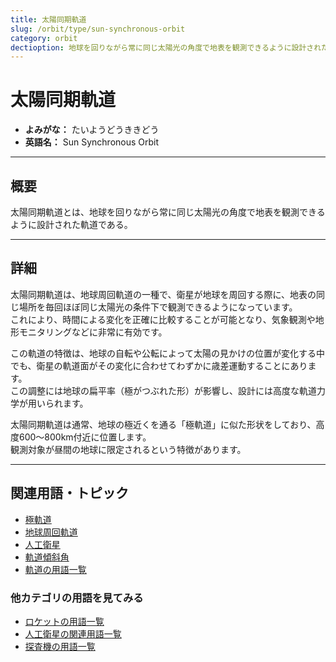 ```yaml
---
title: 太陽同期軌道
slug: /orbit/type/sun-synchronous-orbit
category: orbit
dectioption: 地球を回りながら常に同じ太陽光の角度で地表を観測できるように設計された軌道である太陽同期軌道の意味・定義・内容について解説します。    
---
```


# 太陽同期軌道

- **よみがな：** たいようどうききどう  
- **英語名：** Sun Synchronous Orbit  

---

## 概要

太陽同期軌道とは、地球を回りながら常に同じ太陽光の角度で地表を観測できるように設計された軌道である。  

---

## 詳細

太陽同期軌道は、地球周回軌道の一種で、衛星が地球を周回する際に、地表の同じ場所を毎回ほぼ同じ太陽光の条件下で観測できるようになっています。  
これにより、時間による変化を正確に比較することが可能となり、気象観測や地形モニタリングなどに非常に有効です。  

この軌道の特徴は、地球の自転や公転によって太陽の見かけの位置が変化する中でも、衛星の軌道面がその変化に合わせてわずかに歳差運動することにあります。  
この調整には地球の扁平率（極がつぶれた形）が影響し、設計には高度な軌道力学が用いられます。  

太陽同期軌道は通常、地球の極近くを通る「極軌道」に似た形状をしており、高度600〜800km付近に位置します。  
観測対象が昼間の地球に限定されるという特徴があります。  

---

## 関連用語・トピック

- [極軌道](/docs/orbit/type/polar-orbit)
- [地球周回軌道](/docs/orbit/type/geocentric-orbit)
- [人工衛星](/docs/satellite/satellite)
- [軌道傾斜角](/docs/orbit/mechanics/inclination)
- [軌道の用語一覧](/docs/category/orbit)

### 他カテゴリの用語を見てみる
- [ロケットの用語一覧](/docs/category/rocket)
- [人工衛星の関連用語一覧](/docs/category/satellite)
- [探査機の用語一覧](/docs/category/explorer)
